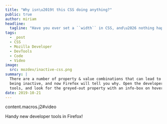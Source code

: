 ```yaml
---
title: "Why isn\u2019t this CSS doing anything?"
public: true
author: miriam
headline:
  tagline: "Have you ever set a ``width`` in CSS, and\u2026 nothing happens?"
tags:
  - _post
  - CSS
  - Mozilla Developer
  - DevTools
  - Code
  - Video
image:
  src: mozdev/inactive-css.png
summary: |
  There are a number of property & value combinations that can lead to CSS
  being inactive, and now Firefox will tell you why. Open the developer
  tools, and look for the greyed-out property with an info-box on hover.
date: 2019-10-21
---
```


content.macros.j2\#video

Handy new developer tools in Firefox!
